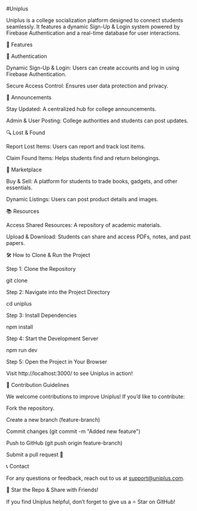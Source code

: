 #Uniplus

Uniplus is a college socialization platform designed to connect students seamlessly. It features a dynamic Sign-Up & Login system powered by Firebase Authentication and a real-time database for user interactions.

🚀 Features

🔑 Authentication

Dynamic Sign-Up & Login: Users can create accounts and log in using Firebase Authentication.

Secure Access Control: Ensures user data protection and privacy.

📢 Announcements

Stay Updated: A centralized hub for college announcements.

Admin & User Posting: College authorities and students can post updates.

🔍 Lost & Found

Report Lost Items: Users can report and track lost items.

Claim Found Items: Helps students find and return belongings.

🛒 Marketplace

Buy & Sell: A platform for students to trade books, gadgets, and other essentials.

Dynamic Listings: Users can post product details and images.

📚 Resources

Access Shared Resources: A repository of academic materials.

Upload & Download: Students can share and access PDFs, notes, and past papers.


🛠️ How to Clone & Run the Project

Step 1: Clone the Repository

  git clone <repository-url>

Step 2: Navigate into the Project Directory

  cd uniplus

Step 3: Install Dependencies

  npm install

Step 4: Start the Development Server

  npm run dev

Step 5: Open the Project in Your Browser

Visit http://localhost:3000/ to see Uniplus in action!

🎯 Contribution Guidelines

We welcome contributions to improve Uniplus! If you’d like to contribute:

Fork the repository.

Create a new branch (feature-branch)

Commit changes (git commit -m "Added new feature")

Push to GitHub (git push origin feature-branch)

Submit a pull request 🎉

📞 Contact

For any questions or feedback, reach out to us at support@uniplus.com.

🌟 Star the Repo & Share with Friends!

If you find Uniplus helpful, don’t forget to give us a ⭐ Star on GitHub!

